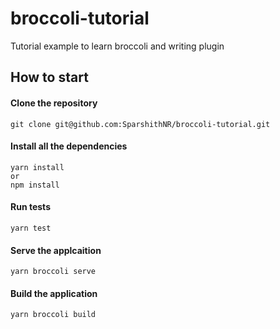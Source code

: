 # broccoli-tutorial
Tutorial example to learn broccoli and writing plugin

## How to start

#### Clone the repository

```
git clone git@github.com:SparshithNR/broccoli-tutorial.git
```

#### Install all the dependencies

```
yarn install
or 
npm install
```

#### Run tests

```
yarn test
```

#### Serve the applcaition

```
yarn broccoli serve
```

#### Build the application

```
yarn broccoli build
```
